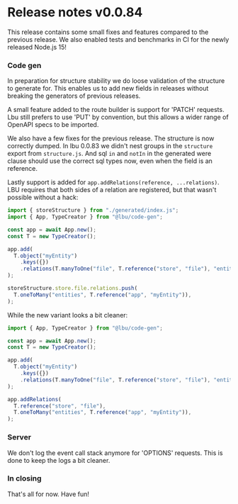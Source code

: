 # Release notes v0.0.84

This release contains some small fixes and features compared to the previous
release. We also enabled tests and benchmarks in CI for the newly released
Node.js 15!

### Code gen

In preparation for structure stability we do loose validation of the structure
to generate for. This enables us to add new fields in releases without breaking
the generators of previous releases.

A small feature added to the route builder is support for 'PATCH' requests. Lbu
still prefers to use 'PUT' by convention, but this allows a wider range of
OpenAPI specs to be imported.

We also have a few fixes for the previous release. The structure is now
correctly dumped. In lbu 0.0.83 we didn't nest groups in the `structure` export
from `structure.js`. And sql `in` and `notIn` in the generated were clause
should use the correct sql types now, even when the field is an reference.

Lastly support is added for `app.addRelations(reference, ...relations)`. LBU
requires that both sides of a relation are registered, but that wasn't possible
without a hack:

```js
import { storeStructure } from "./generated/index.js";
import { App, TypeCreator } from "@lbu/code-gen";

const app = await App.new();
const T = new TypeCreator();

app.add(
  T.object("myEntity")
    .keys({})
    .relations(T.manyToOne("file", T.reference("store", "file"), "entities")),
);

storeStructure.store.file.relations.push(
  T.oneToMany("entities", T.reference("app", "myEntity")),
);
```

While the new variant looks a bit cleaner:

```js
import { App, TypeCreator } from "@lbu/code-gen";

const app = await App.new();
const T = new TypeCreator();

app.add(
  T.object("myEntity")
    .keys({})
    .relations(T.manyToOne("file", T.reference("store", "file"), "entities")),
);

app.addRelations(
  T.reference("store", "file"),
  T.oneToMany("entities", T.reference("app", "myEntity")),
);
```

### Server

We don't log the event call stack anymore for 'OPTIONS' requests. This is done
to keep the logs a bit cleaner.

### In closing

That's all for now. Have fun!
